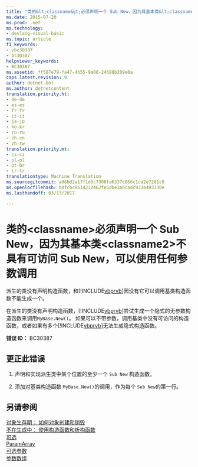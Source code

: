 ```yaml
---
title: "类的&lt;classname&gt;必须声明一个 Sub New，因为其基本类&lt;classname2&gt;不具有可访问 Sub New，可以使用任何参数调用 |Microsoft 文档"
ms.date: 2015-07-20
ms.prod: .net
ms.technology:
- devlang-visual-basic
ms.topic: article
f1_keywords:
- vbc30387
- bc30387
helpviewer_keywords:
- BC30387
ms.assetid: ff587e79-fa47-4b55-9a08-24688b209e0a
caps.latest.revision: 9
author: dotnet-bot
ms.author: dotnetcontent
translation.priority.ht:
- de-de
- es-es
- fr-fr
- it-it
- ja-jp
- ko-kr
- ru-ru
- zh-cn
- zh-tw
translation.priority.mt:
- cs-cz
- pl-pl
- pt-br
- tr-tr
translationtype: Machine Translation
ms.sourcegitcommit: a06bd2a17f1d6c7308fa6337c866c1ca2e7281c0
ms.openlocfilehash: b0fcbc8514232462fe5dbe3a6cadc933e493730e
ms.lasthandoff: 03/13/2017

---
```

# <a name="class-39ltclassnamegt39-must-declare-a-39sub-new39-because-its-base-class-39ltclassname2gt39-does-not-have-an-accessible-39sub-new39-that-can-be-called-with-no-arguments"></a>类的&lt;classname&gt;必须声明一个 Sub New，因为其基本类&lt;classname2&gt;不具有可访问 Sub New，可以使用任何参数调用
派生的类没有声明构造函数，和[!INCLUDE[vbprvb](../../csharp/programming-guide/concepts/linq/includes/vbprvb_md.md)]因没有它可以调用基类构造函数不能生成一个。  
  
 在派生的类没有声明构造函数，[!INCLUDE[vbprvb](../../csharp/programming-guide/concepts/linq/includes/vbprvb_md.md)]尝试生成一个隐式的无参数构造函数来调用`MyBase.New()`。 如果可以不带参数，调用基类中没有可访问的构造函数，或者如果有多个[!INCLUDE[vbprvb](../../csharp/programming-guide/concepts/linq/includes/vbprvb_md.md)]无法生成隐式构造函数。  
  
 **错误 ID：** BC30387  
  
## <a name="to-correct-this-error"></a>更正此错误  
  
1.  声明和实现派生类中某个位置的至少一个 `Sub New` 构造函数。  
  
2.  添加对基类构造函数 `MyBase.New()`的调用，作为每个 `Sub New`的第一行。  
  
## <a name="see-also"></a>另请参阅  
 [对象生存期︰ 如何对象创建和销毁](../../visual-basic/programming-guide/language-features/objects-and-classes/object-lifetime-how-objects-are-created-and-destroyed.md)   
 [不在生成中︰ 使用构造函数和析构函数](http://msdn.microsoft.com/en-us/548eebe1-86c4-4377-b2f5-447cb8be3d90)   
 [可选](../../visual-basic/language-reference/modifiers/optional.md)   
 [ParamArray](../../visual-basic/language-reference/modifiers/paramarray.md)   
 [可选参数](../../visual-basic/programming-guide/language-features/procedures/optional-parameters.md)   
 [参数数组](../../visual-basic/programming-guide/language-features/procedures/parameter-arrays.md)

